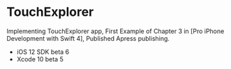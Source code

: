 # TouchExplorer
Implementing TouchExplorer app, First Example of Chapter 3 in [Pro iPhone Development with Swift 4], Published Apress publishing.

- iOS 12 SDK beta 6
- Xcode 10 beta 5
